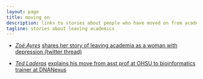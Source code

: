 ```yaml
---
layout: page
title: moving on
description: links to stories about people who have moved on from academics
tagline: stories about leaving academics
---
```


- [_Zoë Ayres_](https://t.co/VvlxPMn9VL?amp=1)
  [shares her story of leaving academia as a woman with depression (twitter thread)](https://twitter.com/zjayres/status/1383318038502526984)

- [_Ted Laderas_](https://laderast.github.io/)
  [explains his move from asst prof at OHSU to bioinformatics
  trainer at DNANexus](https://laderast.github.io/posts/2021-04-29-moving-on-and-upwards/)
